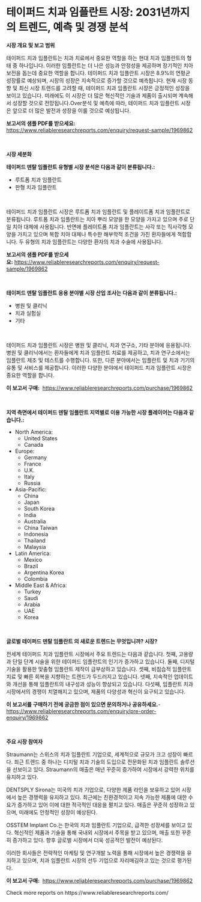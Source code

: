 <p><h1>테이퍼드 치과 임플란트 시장: 2031년까지의 트렌드, 예측 및 경쟁 분석</h1></p><p><strong>시장 개요 및 보고 범위</strong></p>
<p><p>테이퍼드 치과 임플란트는 치과 치료에서 중요한 역할을 하는 현대 치과 임플란트의 형태 중 하나입니다. 이러한 임플란트는 더 나은 성능과 안정성을 제공하며 장기적인 치아 보전을 돕는데 중요한 역할을 합니다. 테이퍼드 치과 임플란트 시장은 8.9%의 연평균 성장률로 예상되며, 시장의 성장은 지속적으로 증가할 것으로 예측됩니다. 현재 시장 동향 및 최신 시장 트렌드를 고려할 때, 테이퍼드 치과 임플란트 시장은 긍정적인 성장을 보이고 있습니다. 미래에도 이 시장은 더 많은 혁신적인 기술과 제품이 출시되며 계속해서 성장할 것으로 전망됩니다.Over분석 및 예측에 따라, 테이퍼드 치과 임플란트 시장은 앞으로 더 많은 발전과 성장을 이룰 것으로 예상됩니다.</p></p>
<p><strong>보고서의 샘플 PDF를 받으세요:</strong> <a href="https://www.reliableresearchreports.com/enquiry/request-sample/1969862">https://www.reliableresearchreports.com/enquiry/request-sample/1969862</a></p>
<p>&nbsp;</p>
<p><strong>시장 세분화</strong></p>
<p><strong>테이퍼드 덴탈 임플란트 유형별 시장 분석은 다음과 같이 분류됩니다.:</strong></p>
<p><ul><li>루트폼 치과 임플란트</li><li>판형 치과 임플란트</li></ul></p>
<p>&nbsp;</p>
<p><p>테이퍼드 치과 임플란트 시장은 루트폼 치과 임플란트 및 플레이트폼 치과 임플란트로 분류됩니다. 루트폼 치과 임플란트는 치아 뿌리 모양을 한 모양을 가지고 있으며 주로 단일 치아 대체에 사용됩니다. 반면에 플레이트폼 치과 임플란트는 사각 또는 직사각형 모양을 가지고 있으며 복합 치아 대체나 특수한 해부학적 조건을 가진 환자들에게 적합합니다. 두 유형의 치과 임플란트는 다양한 환자의 치과 수술에 사용됩니다.</p></p>
<p><strong>보고서의 샘플 PDF를 받으세요:</strong>&nbsp;<a href="https://www.reliableresearchreports.com/enquiry/request-sample/1969862">https://www.reliableresearchreports.com/enquiry/request-sample/1969862</a></p>
<p>&nbsp;</p>
<p><strong> 테이퍼드 덴탈 임플란트 응용 분야별 시장 산업 조사는 다음과 같이 분류됩니다.:</strong></p>
<p><ul><li>병원 및 클리닉</li><li>치과 실험실</li><li>기타</li></ul></p>
<p>&nbsp;</p>
<p><p>테이퍼드 치과 임플란트 시장은 병원 및 클리닉, 치과 연구소, 기타 분야에 응용됩니다. 병원 및 클리닉에서는 환자들에게 치과 임플란트 치료를 제공하고, 치과 연구소에서는 임플란트 제조 및 테스트를 수행합니다. 또한, 다른 분야에서는 임플란트 및 치과 기기의 유통 및 서비스를 제공합니다. 이러한 다양한 분야에서 테이퍼드 치과 임플란트 시장은 중요한 역할을 합니다.</p></p>
<p><strong>이 보고서 구매:</strong>&nbsp; <a href="https://www.reliableresearchreports.com/purchase/1969862">https://www.reliableresearchreports.com/purchase/1969862</a></p>
<p>&nbsp;</p>
<p><strong>지역 측면에서 테이퍼드 덴탈 임플란트 지역별로 이용 가능한 시장 플레이어는 다음과 같습니다.:</strong></p>
<p><ul>
    <li>
        North America:
        <ul>
            <li>United States</li>
            <li>Canada</li>
        </ul>
    </li>
    <li>
        Europe:
        <ul>
            <li>Germany</li>
            <li>France</li>
            <li>U.K.</li>
            <li>Italy</li>
            <li>Russia</li>
        </ul>
    </li>
    <li>
        Asia-Pacific:
        <ul>
            <li>China</li>
            <li>Japan</li>
            <li>South Korea</li>
            <li>India</li>
            <li>Australia</li>
            <li>China Taiwan</li>
            <li>Indonesia</li>
            <li>Thailand</li>
            <li>Malaysia</li>
        </ul>
    </li>
    <li>
        Latin America:
        <ul>
            <li>Mexico</li>
            <li>Brazil</li>
            <li>Argentina Korea</li>
            <li>Colombia</li>
        </ul>
    </li>
    <li>
        Middle East & Africa:
        <ul>
            <li>Turkey</li>
            <li>Saudi</li>
            <li>Arabia</li>
            <li>UAE</li>
            <li>Korea</li>
        </ul>
    </li>
    </ul></p>
<p>&nbsp;</p>
<p><strong>글로벌 테이퍼드 덴탈 임플란트 의 새로운 트렌드는 무엇입니까? 시장?</strong></p>
<p><p>전세계 테이퍼드 치과 임플란트 시장에서 주요 트렌드는 다음과 같습니다. 첫째, 고용량과 단일 단계 시술을 위한 테이퍼드 임플란트의 인기가 증가하고 있습니다. 둘째, 디지털 기술을 활용한 맞춤형 임플란트 제작이 급부상하고 있습니다. 셋째, 비침습적 임플란트 치료 및 빠른 회복을 지향하는 트렌드가 두드러지고 있습니다. 넷째, 지속적인 업데이트와 개선을 통해 임플란트의 내구성과 성능이 향상되고 있습니다. 다섯째, 임플란트 치과 시장에서의 경쟁이 치열해지고 있으며, 제품의 다양성과 혁신이 요구되고 있습니다.</p></p>
<p><strong>이 보고서를 구매하기 전에 궁금한 점이 있으면 문의하거나 공유하세요.</strong>- <a href="https://www.reliableresearchreports.com/enquiry/pre-order-enquiry/1969862">https://www.reliableresearchreports.com/enquiry/pre-order-enquiry/1969862</a></p>
<p>&nbsp;</p>
<p><strong>주요 시장 참여자</strong></p>
<p><p>Straumann는 스위스의 치과 임플란트 기업으로, 세계적으로 규모가 크고 성장이 빠르다. 최근 트렌드 중 하나는 디지털 치과 기술의 도입으로 전문화된 치과 임플란트 솔루션을 선보이고 있다. Straumann의 매출은 매년 꾸준히 증가하여 시장에서 강력한 위치를 유지하고 있다.</p><p>DENTSPLY Sirona는 미국의 치과 기업으로, 다양한 제품 라인을 보유하고 있어 시장에서 높은 경쟁력을 유지하고 있다. 최근에는 친환경적이고 지속 가능한 제품에 대한 수요가 증가하고 있어 이에 대한 적극적인 대응을 펼치고 있다. 매출은 꾸준히 성장하고 있으며, 미래에도 안정적인 성장이 예상된다.</p><p>OSSTEM Implant Co.는 한국의 치과 임플란트 기업으로, 급격한 성장세를 보이고 있다. 혁신적인 제품과 기술을 통해 국내외 시장에서 주목을 받고 있으며, 매출 또한 꾸준히 증가하고 있다. 향후 글로벌 시장에서 더욱 성공적인 발전이 예상된다.</p><p>이러한 회사들은 전략적인 마케팅 및 연구개발 노력을 통해 시장에서 높은 경쟁력을 유지하고 있으며, 치과 임플란트 시장의 선두 기업으로 자리매김하고 있는 것으로 평가된다.</p></p>
<p><strong>이 보고서 구매:</strong>&nbsp;&nbsp;<a href="https://www.reliableresearchreports.com/purchase/1969862">https://www.reliableresearchreports.com/purchase/1969862</a></p>
<p>Check more reports on https://www.reliableresearchreports.com/</p>
